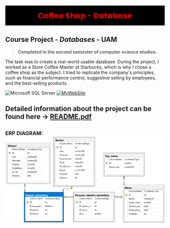 ![Project Banner](https://raw.githubusercontent.com/Education-IT/CoffeeShop-DataBase/main/images/baner.png)
## Course Project - *Databases* - **UAM**

> **Completed in the second semester of computer science studies.**

The task was to create a real-world usable database. During the project, I worked as a Store Coffee Master at Starbucks, which is why I chose a coffee shop as the subject. I tried to replicate the company's principles, such as financial performance control, suggestive selling by employees, and the best-selling products.

![Microsoft SQL Server](https://img.shields.io/badge/Microsoft%20SQL%20Server-CC2927.svg?style=for-the-badge&logo=Microsoft-SQL-Server&logoColor=white) [![MyWebSite](https://img.shields.io/badge/website-000000?style=for-the-badge&logo=About.me&logoColor=white)](https://education-it.pl/)
## Detailed information about the project can be found here -> [README.pdf](https://github.com/Education-IT/CoffeeShop-DataBase/blob/main/README.pdf)
##

### ERP DIAGRAM:![ERP Diagram](https://raw.githubusercontent.com/Education-IT/CoffeeShop-DataBase/main/images/DIAGRAM%20ERP.JPG)
